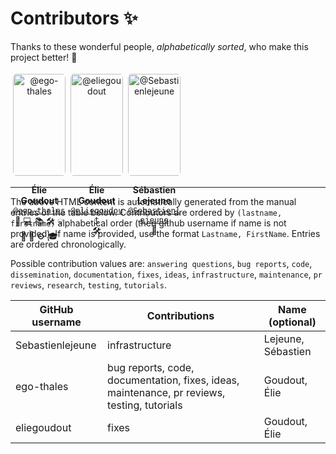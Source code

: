 <!-- EDIT ONLY THE "Manual source entries" TABLE BELOW -->

# Contributors ✨

Thanks to these wonderful people, *alphabetically sorted*, who make this project better! 💙

<!-- HTML START -->
<div style="display: flex; flex-wrap: wrap; justify-content: flex-start;">
<div align="center" style="width: 16.66%; padding: 0.8%;">

<img src="https://github.com/ego-thales.png" width=100% alt="@ego-thales" style="border-radius: 5%;">

<p><strong>Élie Goudout</strong><br/>
<a href="https://github.com/ego-thales" style="font-family: monospace; font-size: 0.9em;">@ego-thales</a>
<br/><span title="Bug reports">🐛</span> <span title="Code">💻</span> <span title="Documentation">📚</span> <span title="Fixes">🛠️</span> <span title="Ideas">💡</span> <span title="Maintenance">🚧</span> <span title="PR reviews">👀</span> <span title="Testing">⚙️</span> <span title="Tutorials">🎓</span>
</p>

</div>
<div align="center" style="width: 16.66%; padding: 0.8%;">

<img src="https://github.com/eliegoudout.png" width=100% alt="@eliegoudout" style="border-radius: 5%;">

<p><strong>Élie Goudout</strong><br/>
<a href="https://github.com/eliegoudout" style="font-family: monospace; font-size: 0.9em;">@eliegoudout</a>
<br/><span title="Fixes">🛠️</span>
</p>

</div>
<div align="center" style="width: 16.66%; padding: 0.8%;">

<img src="https://github.com/Sebastienlejeune.png" width=100% alt="@Sebastienlejeune" style="border-radius: 5%;">

<p><strong>Sébastien Lejeune</strong><br/>
<a href="https://github.com/Sebastienlejeune" style="font-family: monospace; font-size: 0.9em;">@Sebastienlejeune</a>
<br/><span title="Infrastructure">🧱</span>
</p>

</div>
</div>
<!-- HTML END -->

<!-- Manual source entries -->
----
The above HTML content is automatically generated from the manual entries of the table below. Contributors are ordered by `(lastname, firstname)` alphabetical order (then github username if name is not provided). If name is provided, use the format `Lastname, FirstName`. Entries are ordered chronologically.

Possible contribution values are: `answering questions`, `bug reports`, `code`, `dissemination`, `documentation`, `fixes`, `ideas`, `infrastructure`, `maintenance`, `pr reviews`, `research`, `testing`, `tutorials`.

<!-- TABLE START -->
| GitHub username | Contributions | Name (optional) |
|-----------------|---------------|-----------------|
| Sebastienlejeune | infrastructure | Lejeune, Sébastien |
| ego-thales | bug reports, code, documentation, fixes, ideas, maintenance, pr reviews, testing, tutorials | Goudout, Élie |
| eliegoudout | fixes | Goudout, Élie |
<!-- TABLE END -->

